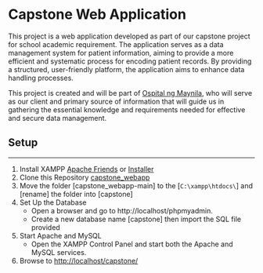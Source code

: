 # Capstone Web Application

This project is a web application developed as part of our capstone project for school academic requirement. The application serves as a data management system for patient information, aiming to provide a more efficient and systematic process for encoding patient records. By providing a structured, user-friendly platform, the application aims to enhance data handling processes.

This project is created and will be part of [Ospital ng Maynila](https://www.facebook.com/ommcofficial/), who will serve as our client and primary source of information that will guide us in gathering the essential knowledge and requirements needed for effective and secure data management.

## Setup
---
1. Install XAMPP [Apache Friends](https://www.apachefriends.org/) or [Installer](https://sourceforge.net/projects/xampp/files/XAMPP%20Windows/8.2.12/xampp-windows-x64-8.2.12-0-VS16-installer.exe)
2. Clone this Repository [capstone_webapp](https://github.com/fnicholasramos/capstone_webapp/archive/refs/heads/main.zip)
3. Move the folder [capstone_webapp-main] to the [`C:\xampp\htdocs\`] and [rename] the folder into [capstone]
4. Set Up the Database
    - Open a browser and go to http://localhost/phpmyadmin.
    - Create a new database name [capstone] then import the SQL file provided 
5. Start Apache and MySQL
    - Open the XAMPP Control Panel and start both the Apache and MySQL services.
6. Browse to [http://localhost/capstone/](http://localhost/capstone/)